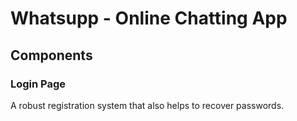 # Whatsupp - Online Chatting App
## Components
### Login Page 
A robust registration system that also helps to recover passwords.
